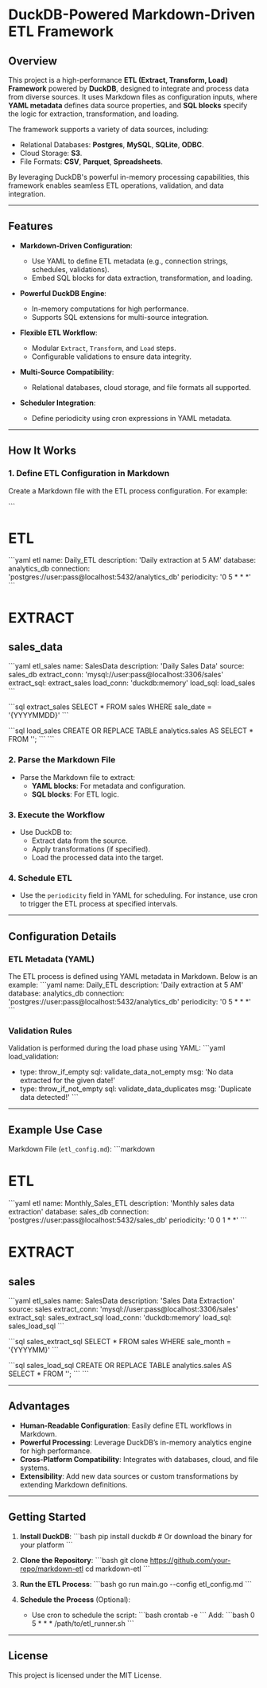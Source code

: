 # **DuckDB-Powered Markdown-Driven ETL Framework**

## **Overview**
This project is a high-performance **ETL (Extract, Transform, Load) Framework** powered by **DuckDB**, designed to integrate and process data from diverse sources. It uses Markdown files as configuration inputs, where **YAML metadata** defines data source properties, and **SQL blocks** specify the logic for extraction, transformation, and loading.

The framework supports a variety of data sources, including:
- Relational Databases: **Postgres**, **MySQL**, **SQLite**, **ODBC**.
- Cloud Storage: **S3**.
- File Formats: **CSV**, **Parquet**, **Spreadsheets**.

By leveraging DuckDB's powerful in-memory processing capabilities, this framework enables seamless ETL operations, validation, and data integration.

---

## **Features**

- **Markdown-Driven Configuration**:
  - Use YAML to define ETL metadata (e.g., connection strings, schedules, validations).
  - Embed SQL blocks for data extraction, transformation, and loading.

- **Powerful DuckDB Engine**:
  - In-memory computations for high performance.
  - Supports SQL extensions for multi-source integration.

- **Flexible ETL Workflow**:
  - Modular `Extract`, `Transform`, and `Load` steps.
  - Configurable validations to ensure data integrity.

- **Multi-Source Compatibility**:
  - Relational databases, cloud storage, and file formats all supported.

- **Scheduler Integration**:
  - Define periodicity using cron expressions in YAML metadata.

---

## **How It Works**

### **1. Define ETL Configuration in Markdown**
Create a Markdown file with the ETL process configuration. For example:

\```
# ETL
\```yaml etl
name: Daily_ETL
description: 'Daily extraction at 5 AM'
database: analytics_db
connection: 'postgres://user:pass@localhost:5432/analytics_db'
periodicity: '0 5 * * *'
\```

# EXTRACT
## sales_data
\```yaml etl_sales
name: SalesData
description: 'Daily Sales Data'
source: sales_db
extract_conn: 'mysql://user:pass@localhost:3306/sales'
extract_sql: extract_sales
load_conn: 'duckdb:memory'
load_sql: load_sales
\```

\```sql extract_sales
SELECT * FROM sales WHERE sale_date = '{YYYYMMDD}'
\```

\```sql load_sales
CREATE OR REPLACE TABLE analytics.sales AS SELECT * FROM '<filename>';
\```
\```

### **2. Parse the Markdown File**
- Parse the Markdown file to extract:
  - **YAML blocks**: For metadata and configuration.
  - **SQL blocks**: For ETL logic.

### **3. Execute the Workflow**
- Use DuckDB to:
  - Extract data from the source.
  - Apply transformations (if specified).
  - Load the processed data into the target.

### **4. Schedule ETL**
- Use the `periodicity` field in YAML for scheduling. For instance, use cron to trigger the ETL process at specified intervals.

---

## **Configuration Details**

### **ETL Metadata (YAML)**
The ETL process is defined using YAML metadata in Markdown. Below is an example:
\```yaml
name: Daily_ETL
description: 'Daily extraction at 5 AM'
database: analytics_db
connection: 'postgres://user:pass@localhost:5432/analytics_db'
periodicity: '0 5 * * *'
\```

### **Validation Rules**
Validation is performed during the load phase using YAML:
\```yaml
load_validation:
  - type: throw_if_empty
    sql: validate_data_not_empty
    msg: 'No data extracted for the given date!'
  - type: throw_if_not_empty
    sql: validate_data_duplicates
    msg: 'Duplicate data detected!'
\```

---

## **Example Use Case**

Markdown File (`etl_config.md`):
\```markdown
# ETL
\```yaml etl
name: Monthly_Sales_ETL
description: 'Monthly sales data extraction'
database: sales_db
connection: 'postgres://user:pass@localhost:5432/sales_db'
periodicity: '0 0 1 * *'
\```

# EXTRACT
## sales
\```yaml etl_sales
name: SalesData
description: 'Sales Data Extraction'
source: sales
extract_conn: 'mysql://user:pass@localhost:3306/sales'
extract_sql: sales_extract_sql
load_conn: 'duckdb:memory'
load_sql: sales_load_sql
\```

\```sql sales_extract_sql
SELECT * FROM sales WHERE sale_month = '{YYYYMM}'
\```

\```sql sales_load_sql
CREATE OR REPLACE TABLE analytics.sales AS SELECT * FROM '<filename>';
\```
\```

---

## **Advantages**

- **Human-Readable Configuration**: Easily define ETL workflows in Markdown.
- **Powerful Processing**: Leverage DuckDB’s in-memory analytics engine for high performance.
- **Cross-Platform Compatibility**: Integrates with databases, cloud, and file systems.
- **Extensibility**: Add new data sources or custom transformations by extending Markdown definitions.

---

## **Getting Started**

1. **Install DuckDB**:
   \```bash
   pip install duckdb  # Or download the binary for your platform
   \```

2. **Clone the Repository**:
   \```bash
   git clone https://github.com/your-repo/markdown-etl
   cd markdown-etl
   \```

3. **Run the ETL Process**:
   \```bash
   go run main.go --config etl_config.md
   \```

4. **Schedule the Process** (Optional):
   - Use cron to schedule the script:
     \```bash
     crontab -e
     \```
     Add:
     \```bash
     0 5 * * * /path/to/etl_runner.sh
     \```

---

## **License**

This project is licensed under the MIT License.
